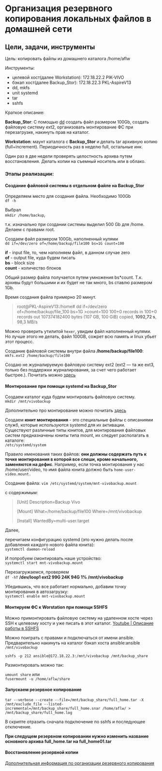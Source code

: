 # Организация резервного копирования локальных файлов в домашней сети

## Цели, задачи, инструменты

Цель: копировать файлы из домашнего каталога /home/aflw

Инструменты:
 - целевой хост(далее Workstation): 172.18.22.2 PIK-VIVO
 - бэкап хост(далее Backup_Stor): 172.18.22.3 PKL-AspireV13
 - dd, mkfs
 - unit systemd
 - tar
 - sshfs

Краткое описание: 

__Backup_Stor__: С помощью [dd](https://habr.com/ru/articles/117050/) создать файл размером 100Gb, создать файловую систему ext2, организовать монтирование ФС при перезагрузке, накинуть прав на каталог. 

__Workstation__: маунт каталога с __Backup_Stor__ и делать tar архивную копию (full+increment). Периодичность раз в неделю full, остальные инк.

Один раз в две недели проверять целостность архива путем восстановления. Делать копии на съемный носитель или в облако.

### Этапы реализации:

#### Создание файловой системы в отдельном файле на Backup_Stor

Определяем место для создания файла. Необходимо 100Gb\
`df -h`

Выбрал\
`mkdir /home/backup`,
 
 т.к. изначально при создании системы выделил 500 Gb для /home. Делаем с правами root. 

Создаем файл размером 100Gb, наполненный нулями\
`dd if=/dev/zero of=/home/backup/file100 bs=1G count=100`

__if__ - input file, то, чем наполняем файл, в данном случае zero\
__of__ - output file, куда будем писать\
__bs__ - block size\
__count__ - количество блоков

Общий размер файла получается путем умножения bs*count. Т.к. архивы будут большими и их будет не так много, bs ставлю размером 1Gb.

Время создания файла примерно 20 минут.

>root@PKL-AspireV13:/home# dd if=/dev/zero of=/home/backup/file_100 bs=1G >count=100
>100+0 records in
>100+0 records out
>107374182400 bytes (107 GB, 100 GiB) copied, __1092,72 s__, 98,3 MB/s

Можно проверить утилитой `hexer`, увидим файл наполненный нулями. Но лучше этого не делать, файл 100GB, сожрет всю память и linux убьет этот процесс.

Создание файловой системы внутри файла __/home/backup/file100__:\
`mkfs.ext2 /home/backup/file100`

Создаю не журналируемую файловую систему ext2 (ext2 — та же ext3, только без поддержки журналирования, за счет чего работает быстрее.). Почитать можно [здесь](https://habr.com/ru/articles/54043/)

#### Монтирование при помощи systemd на Backup_Stor

Создаем каталог куда будем монтировать файловую систему.\
`mkdir /mnt/vivobackup`

Дополнительно про монтирование можно почитать [здесь](https://interface31.ru/tech_it/2022/09/montirovanie-faylovyh-sistem-pri-pomoshhi-systemd.html)

Создаем __юнит монтирования__ - это специальные файлы с описаниями служб, которые используются systemd для их активации. \
Существуют различные типы юнитов, для монтирования файловых систем предназначены юниты типа mount, их следует располагать в каталоге:\
`/etc/systemd/system`

Правило именования таких файлов: __они должны содержать путь к точке монтирования в которой все слеши, кроме начального, заменяются на дефис__. Например, если точка монтирования у нас /home/user/video, то имя файла юнита должно быть `home-user-video.mount.`

Создание файла:
`vim /etc/systemd/system/mnt-vivobackup.mount`

c содержимым:

>[Unit]
>Description=Backup Vivo
>
>[Mount]
>What=/home/backup/file100
>Where=/mnt/vivobackup
>
>[Install]
>WantedBy=multi-user.target

Далее,

перечитаем конфигурацию systemd (это нужно делать после добавления каждого нового файла юнита):\
`systemctl daemon-reload`

И попробуем смонтировать наше устройство:\
`systemctl start mnt-vivobackup.mount`

Перезагружаемся, проверяем\
`df -hT`
__/dev/loop1     ext2    99G   24K   94G   1% /mnt/vivobackup__

Убедившись, что все работает нормально, добавим точку монтирования в автозагрузку:\
`systemctl enable mnt-vivobackup.mount`
<br>

#### Монтируем ФС к Worstation при помощи SSHFS

Можно примонтировать файловую систему на удаленном хосте через SSH к целевому хосту и уже писать в этот каталог. [Youtube | Описание работы в SSHFS](https://youtu.be/-0jyrvMl0Ic)

Можно поиграть с правами и подключаться от имени ansible. Предварительно накинуть на каталог бэкап хоста ansible:ansible `/mnt/vivobackup`

`sshfs -p 212 ansible@172.18.22.3:/mnt/vivobackup /mnt/backup_share`

Размонтировать можно так:

`umount share` 
или\
`fusermount -u /home/aflw/share`

#### Запускаем резервное копирование

`tar --verbose --create --file=/mnt/backup_share/full_home.tar -X /mnt/exclude_file --listed-incremental=/mnt/backup_share/full_home.snar /home/aflw/ > /mnt/backup_share/full_home.log`

В скрипте отразить сначала подключение по sshfs и последующее отключение.

__При следущем резервном копировании нужно изменить название основного архива full_home.tar на full_home01.tar__

#### Восстановление резервной копии


[Дополнительная информация по организации резервного копирования](tar_backup.pdf)


